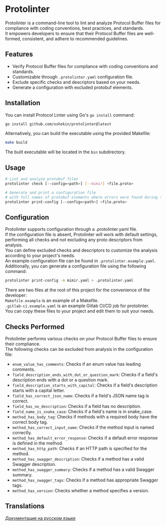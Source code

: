 # Protolinter

Protolinter is a command-line tool to lint and analyze Protocol Buffer files for compliance with coding conventions, best practices, and standards.\
It empowers developers to ensure that their Protocol Buffer files are well-formed, consistent, and adhere to recommended guidelines.

## Features

- Verify Protocol Buffer files for compliance with coding conventions and standards.
- Customizable through `.protolinter.yaml` configuration file.
- Exclude specific checks and descriptors based on your needs.
- Generate a configuration with excluded protobuf elements.

## Installation

You can install Protocol Linter using Go's `go install` command:

```sh
go install github.com/oshokin/protolinter@latest
```

Alternatively, you can build the executable using the provided Makefile:

```sh
make build
```

The built executable will be located in the `bin` subdirectory.

## Usage

```sh
# Lint and analyze protobuf files
protolinter check [--config=<path>] [--mimir] <file.proto>

# Generate and print a configuration file
# with full names of protobuf elements where errors were found during the check
protolinter print-config [--config=<path>] <file.proto>
```

## Configuration

Protolinter supports configuration through a .protolinter.yaml file.\
If the configuration file is absent, Protolinter will work with default settings, performing all checks and not excluding any proto descriptors from analysis.\
You can define excluded checks and descriptors to customize the analysis according to your project's needs.\
An example configuration file can be found in `.protolinter.example.yaml`.
Additionally, you can generate a configuration file using the following command:
```sh
protolinter print-config -m mimir.yaml > .protolinter.yaml
```
There are two files at the root of this project for the convenience of the developer:\
`Makefile.example` is an example of a Makefile.\
`.gitlab-ci.example.yaml` is an example Gitlab CI/CD job for protolinter.\
You can copy these files to your project and edit them to suit your needs.

## Checks Performed

Protolinter performs various checks on your Protocol Buffer files to ensure their compliance.\
The following checks can be excluded from analysis in the configuration file:

- `enum_value_has_comments`: Checks if an enum value has leading comments.
- `field_description_ends_with_dot_or_question_mark`: Checks if a field's description ends with a dot or a question mark.
- `field_description_starts_with_capital`: Checks if a field's description starts with a capital letter.
- `field_has_correct_json_name`: Checks if a field's JSON name tag is correct.
- `field_has_no_description`: Checks if a field has no description.
- `field_name_is_snake_case`: Checks if a field's name is in snake_case.
- `method_has_body_tag`: Checks if methods with a required body have the correct body tag.
- `method_has_correct_input_name`: Checks if the method input is named correctly.
- `method_has_default_error_response`: Checks if a default error response is defined in the method.
- `method_has_http_path`: Checks if an HTTP path is specified for the method.
- `method_has_swagger_description`: Checks if a method has a valid Swagger description.
- `method_has_swagger_summary`: Checks if a method has a valid Swagger summary.
- `method_has_swagger_tags`: Checks if a method has appropriate Swagger tags.
- `method_has_version`: Checks whether a method specifies a version.

## Translations

[Документация на русском языке](README.md)